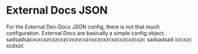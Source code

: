 # External Docs JSON

For the External Dev-Docs JSON config, there is not that much configuration.  External Docs are basically a simple config object. sadsadsacxcxcxzcxzcxzcvxzvcxzxxczcxzcxzcxzcxzcxzc
sadsadsad
xzcxzc
xcdxzc

